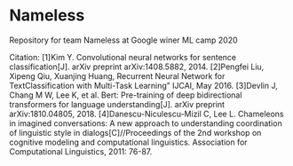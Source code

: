 # Nameless
Repository for team Nameless at Google winer ML camp 2020

Citation:
[1]Kim Y. Convolutional neural networks for sentence classification[J]. arXiv preprint arXiv:1408.5882, 2014.
[2]Pengfei Liu, Xipeng Qiu, Xuanjing Huang, Recurrent Neural Network for TextClassification with Multi-Task Learning” IJCAI, May 2016.
[3]Devlin J, Chang M W, Lee K, et al. Bert: Pre-training of deep bidirectional transformers for language understanding[J]. arXiv preprint arXiv:1810.04805, 2018.
[4]Danescu-Niculescu-Mizil C, Lee L. Chameleons in imagined conversations: A new approach to understanding coordination of linguistic style in dialogs[C]//Proceedings of the 2nd workshop on cognitive modeling and computational linguistics. Association for Computational Linguistics, 2011: 76-87.
